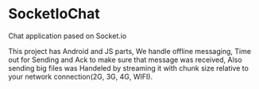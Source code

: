 # SocketIoChat
Chat application pased on Socket.io

This project has Android and JS parts, We handle offline messaging, Time out for 
Sending and Ack to make sure that message was received, Also sending big files was 
Handeled by streaming it with chunk size relative to your network connection(2G, 3G, 4G, WIFI).
